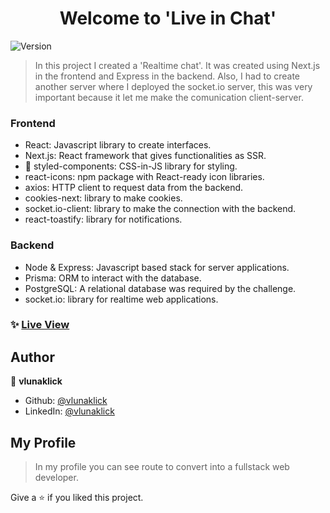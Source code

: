 <h1 align="center">Welcome to 'Live in Chat'</h1>
<p>
  <img alt="Version" src="https://img.shields.io/badge/version-1.0.0-blue.svg?cacheSeconds=2592000" />
</p>

> In this project I created a 'Realtime chat'. It was created using Next.js in the frontend and Express in the backend. Also, I had to create another server where I deployed the socket.io server, this was very important because it let me make the comunication client-server.

### Frontend

- React: Javascript library to create interfaces.
- Next.js: React framework that gives functionalities as SSR.
- 💅 styled-components: CSS-in-JS library for styling.
- react-icons: npm package with React-ready icon libraries.
- axios: HTTP client to request data from the backend.
- cookies-next: library to make cookies.
- socket.io-client: library to make the connection with the backend.
- react-toastify: library for notifications.

### Backend

- Node & Express: Javascript based stack for server applications.
- Prisma: ORM to interact with the database.
- PostgreSQL: A relational database was required by the challenge.
- socket.io: library for realtime web applications.

### ✨ [Live View](https://live-in-chat.vercel.app/login)

## Author

👤 **vlunaklick**

* Github: [@vlunaklick](https://github.com/vlunaklick)
* LinkedIn: [@vlunaklick](https://linkedin.com/in/vlunaklick)

## My Profile

> In my profile you can see route to convert into a fullstack web developer.

Give a ⭐️ if you liked this project.